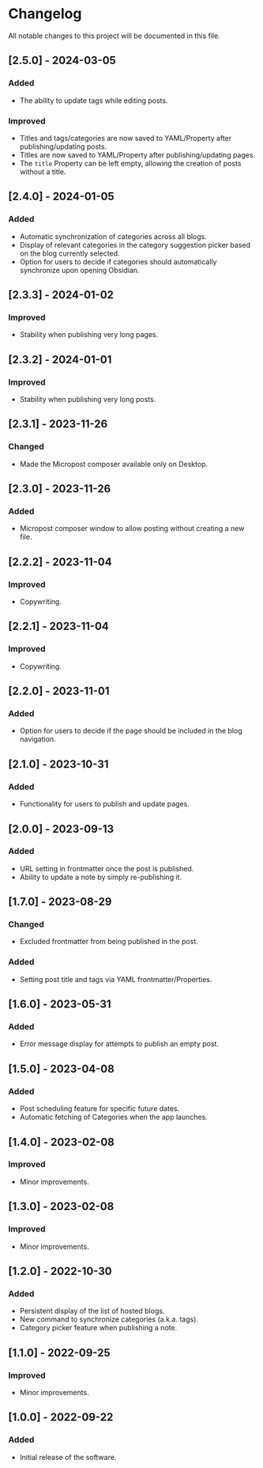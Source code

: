 # Changelog

All notable changes to this project will be documented in this file.

## [2.5.0] - 2024-03-05
### Added
- The ability to update tags while editing posts.
### Improved
- Titles and tags/categories are now saved to YAML/Property after publishing/updating posts.
- Titles are now saved to YAML/Property after publishing/updating pages.
- The `title` Property can be left empty, allowing the creation of posts without a title.

## [2.4.0] - 2024-01-05
### Added
- Automatic synchronization of categories across all blogs.
- Display of relevant categories in the category suggestion picker based on the blog currently selected.
- Option for users to decide if categories should automatically synchronize upon opening Obsidian.

## [2.3.3] - 2024-01-02
### Improved
- Stability when publishing very long pages.

## [2.3.2] - 2024-01-01
### Improved
- Stability when publishing very long posts.

## [2.3.1] - 2023-11-26
### Changed
- Made the Micropost composer available only on Desktop.

## [2.3.0] - 2023-11-26
### Added
- Micropost composer window to allow posting without creating a new file.

## [2.2.2] - 2023-11-04
### Improved
- Copywriting.

## [2.2.1] - 2023-11-04
### Improved
- Copywriting.

## [2.2.0] - 2023-11-01
### Added
- Option for users to decide if the page should be included in the blog navigation.

## [2.1.0] - 2023-10-31
### Added
- Functionality for users to publish and update pages.

## [2.0.0] - 2023-09-13
### Added
- URL setting in frontmatter once the post is published.
- Ability to update a note by simply re-publishing it.

## [1.7.0] - 2023-08-29
### Changed
- Excluded frontmatter from being published in the post.
### Added
- Setting post title and tags via YAML frontmatter/Properties.

## [1.6.0] - 2023-05-31
### Added
- Error message display for attempts to publish an empty post.

## [1.5.0] - 2023-04-08
### Added
- Post scheduling feature for specific future dates.
- Automatic fetching of Categories when the app launches.

## [1.4.0] - 2023-02-08
### Improved
- Minor improvements.

## [1.3.0] - 2023-02-08
### Improved
- Minor improvements.

## [1.2.0] - 2022-10-30
### Added
- Persistent display of the list of hosted blogs.
- New command to synchronize categories (a.k.a. tags).
- Category picker feature when publishing a note.

## [1.1.0] - 2022-09-25
### Improved
- Minor improvements.

## [1.0.0] - 2022-09-22
### Added
- Initial release of the software.
